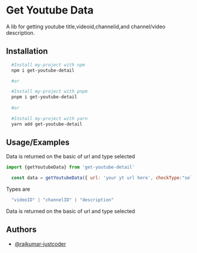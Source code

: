 
# Get Youtube Data

A lib for getting youtube title,videoid,channelid,and channel/video description.
## Installation


```bash
  #Install my-project with npm
  npm i get-youtube-detail

  #or

  #Install my-project with pnpm
  pnpm i get-youtube-detail
  
  #or

  #Install my-project with yarn
  yarn add get-youtube-detail

```
    
## Usage/Examples

Data is returned on the basic of url and type selected 


```javascript
import {getYoutubeData} from 'get-youtube-detail'

  const data = getYoutubeData({ url: 'your yt url here', checkType:"select type" }

```
Types are 
```ts
  "videoID" | "channelID" | "description"
```

Data is returned on the basic of url and type selected 

## Authors

- [@rajkumar-justcoder](https://github.com/rajkumar-justcoder/)

